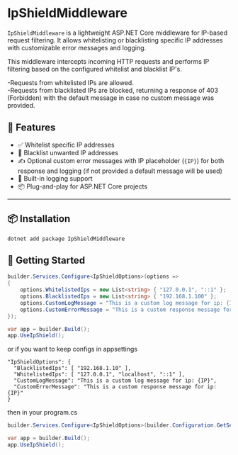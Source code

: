 ﻿# IpShieldMiddleware

`IpShieldMiddleware` is a lightweight ASP.NET Core middleware for IP-based request filtering. It allows whitelisting or blacklisting specific IP addresses with customizable error messages and logging.

This middleware intercepts incoming HTTP requests and performs IP filtering based on the configured whitelist and blacklist IP's.  

-Requests from whitelisted IPs are allowed.  
-Requests from blacklisted IPs are blocked, returning a response of 403 (Forbidden) with the default message in case no custom message was provided.

## 🔧 Features

- ✅ Whitelist specific IP addresses
- 🚫 Blacklist unwanted IP addresses
- ✍️ Optional custom error messages with IP placeholder (`{IP}`) for both response and logging (if not provided a default message will be used)
- 📝 Built-in logging support
- 📦 Plug-and-play for ASP.NET Core projects

---

## 📦 Installation
```nuget
dotnet add package IpShieldMiddleware
```

## 🚀 Getting Started

```csharp
builder.Services.Configure<IpShieldOptions>(options =>
{
    options.WhitelistedIps = new List<string> { "127.0.0.1", "::1" };
    options.BlacklistedIps = new List<string> { "192.168.1.100" };
    options.CustomLogMessage = "This is a custom log message for ip: {IP}";
    options.CustomErrorMessage = "This is a custom response message for ip: {IP}";
});

var app = builder.Build();
app.UseIpShield();
```

or if you want to keep configs in appsettings

```appsettings
"IpShieldOptions": {
  "BlacklistedIps": [ "192.168.1.10" ],
  "WhitelistedIps": [ "127.0.0.1", "localhost", "::1" ],
  "CustomLogMessage": "This is a custom log message for ip: {IP}",
  "CustomErrorMessage": "This is a custom response message for ip: {IP}"
}
```

then in your program.cs 
```csharp
builder.Services.Configure<IpShieldOptions>(builder.Configuration.GetSection("IpShieldOptions"));

var app = builder.Build();
app.UseIpShield();
```